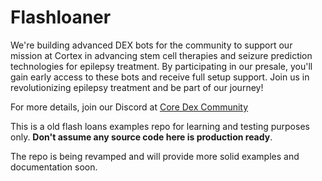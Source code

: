 # Flashloaner

We're building advanced DEX bots for the community to support our mission at Cortex in advancing stem cell therapies and seizure prediction technologies for epilepsy treatment. By participating in our presale, you'll gain early access to these bots and receive full setup support. Join us in revolutionizing epilepsy treatment and be part of our journey!

For more details, join our Discord at [Core Dex Community](https://discord.gg/AWDgU4WCwV)

This is a old flash loans examples repo for learning and testing purposes only. **Don't assume any source code here is production ready**.

The repo is being revamped and will provide more solid examples and documentation soon.
